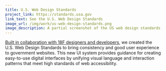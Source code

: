 ```yaml
---
title: U.S. Web Design Standards
project_link: https://standards.usa.gov
link_text: See the U.S. Web Design Standards
image_url: /img/work/us-web-design-standards.png
image_description: A partial screenshot of the US web design standards site
---
```


[Built in collaboration with 18F designers and developers](https://medium.com/@USDigitalService/introducing-u-s-web-design-standards-aff21383afd6#.1vunnmtyr), we created the U.S. Web Design Standards to bring consistency and good user experience to government websites. This new UI system provides guidance for creating easy-to-use digital interfaces by unifying visual language and interaction patterns that meet high standards of web accessibility. 
